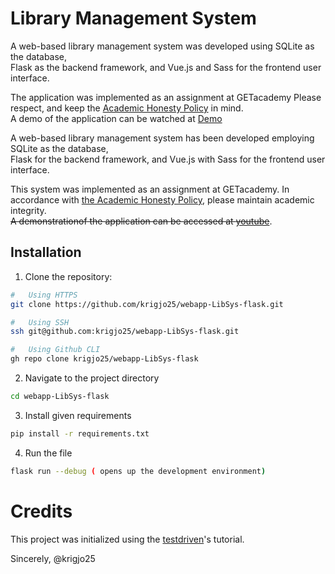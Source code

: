 # Library Management System
A web-based library management system was developed using SQLite as the database,<br>
Flask as the backend framework, and Vue.js and Sass for the frontend user interface.

The application was implemented as an assignment at GETacademy
Please respect, and keep the [Academic Honesty Policy](https://cs50.harvard.edu/x/2023/honesty/) in mind.<br>
A demo of the application can be watched at [Demo]()

A web-based library management system has been developed employing SQLite as the database,<br>
Flask for the backend framework, and Vue.js with Sass for the frontend user interface.<br>

This system was implemented as an assignment at GETacademy. 
In accordance with [the Academic Honesty Policy](https://cs50.harvard.edu/x/2023/honesty/), please maintain academic integrity.<br>
~~A demonstrationof the application can be accessed at [youtube]()~~.




## Installation
1. Clone the repository:
```sh
#   Using HTTPS
git clone https://github.com/krigjo25/webapp-LibSys-flask.git

#   Using SSH
ssh git@github.com:krigjo25/webapp-LibSys-flask.git

#   Using Github CLI
gh repo clone krigjo25/webapp-LibSys-flask
```

2. Navigate to the project directory
```sh
cd webapp-LibSys-flask
```

3. Install given requirements
```sh
pip install -r requirements.txt
```

4. Run the file
```sh
flask run --debug ( opens up the development environment)
```
# Credits

This project was initialized using the [testdriven](https://testdriven.io/blog/developing-a-single-page-app-with-flask-and-vuejs/)'s tutorial.

Sincerely,
@krigjo25
